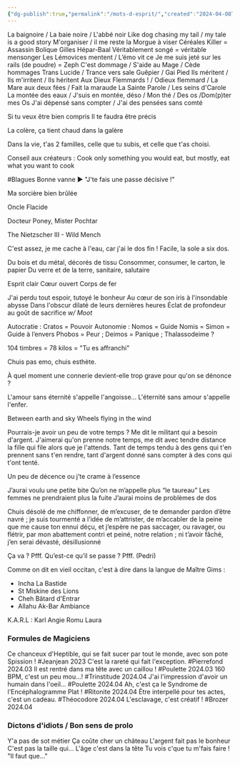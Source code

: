 ```yaml
---
{"dg-publish":true,"permalink":"/mots-d-esprit/","created":"2024-04-08T12:06:16.598+02:00","updated":"2024-04-18T03:27:40.542+02:00"}
---
```


La baignoire / La baie noire / L'abbé noir
Like dog chasing my tail / my tale is a good story
M'organiser / il me reste la Morgue à viser
Céréales Killer = Assassin Bolique
Gilles Hépar-Baal
Véritablement songé = véritable mensonger
Les Lémovices mentent / L’émo vit ce
Je me suis jeté sur les rails (de poudre) = Zeph
C'est dommage / S'aide au Mage / Cède hommages
Trans Lucide / Trance vers sale
Guêpier / Gai Pied
Ils méritent / Ils m'irritent / Ils héritent
Aux Dieux Flemmards ! / Odieux flemmard / La Mare aux deux fées / Fait la maraude
La Sainte Parole / Les seins d'Carole
La montée des eaux / J'suis en montée, déso / Mon thé / Des os /Dom(p)ter mes Os
J'ai dépensé sans compter / J'ai des pensées sans comté

Si tu veux être bien compris
Il te faudra être précis

La colère, ça tient chaud dans la galère

Dans la vie, t'as 2 familles, celle que tu subis, et celle que t'as choisi.

Conseil aux créateurs : Cook only something you would eat, but mostly, eat what you want to cook

#Blagues Bonne vanne ► "J'te fais une passe décisive !"

Ma sorcière bien brûlée

Oncle Flacide

Docteur Poney, Mister Pochtar

The Nietzscher III - Wild Mench

C'est assez, je me cache à l'eau, car j'ai le dos fin ! Facile, la sole a six dos.

Du bois et du métal, décorés de tissu
Consommer, consumer, le carton, le papier
Du verre et de la terre, sanitaire, salutaire

Esprit clair
Cœur ouvert
Corps de fer

J'ai perdu tout espoir, tutoyé le bonheur
Au cœur de son iris à l'insondable abysse
Dans l'obscur dilaté de leurs dernières heures
Éclat de profondeur au goût de sacrifice
*w/ Moot*

Autocratie : Cratos = Pouvoir
Autonomie : Nomos = Guide
Nomis = Simon = Guide à l’envers
Phobos = Peur ; Deimos = Panique ; Thalassodeime ?

104 timbres = 78 kilos = "Tu es affranchi"

Chuis pas emo, chuis esthète.

À quel moment une connerie devient-elle trop grave pour qu'on se dénonce ?

L'amour sans éternité s'appelle l'angoisse... L'éternité sans amour s'appelle l'enfer.

Between earth and sky
Wheels flying in the wind

Pourrais-je avoir un peu de votre temps ? Me dit le militant qui a besoin d'argent. J'aimerai qu'on prenne notre temps, me dit avec tendre distance la fille qui file alors que je l'attends. Tant de temps tendu à des gens qui t'en prennent sans t'en rendre, tant d'argent donné sans compter à des cons qui t'ont tenté.

Un peu de décence ou j’te crame à l’essence

J’aurai voulu une petite bite
Qu’on ne m’appelle plus “le taureau”
Les femmes ne prendraient plus la fuite
J’aurai moins de problèmes de dos

Chuis désolé de me chiffonner, de m’excuser, de te demander pardon d’être navré ; je suis tourmenté a l’idée de m’attrister, de m’accabler de la peine que me cause ton ennui déçu, et j’espère ne pas saccager, ou ravager, ou flétrir, par mon abattement contri et peiné, notre relation ; ni t’avoir fâché, j’en serai dévasté, désillusionné

Ça va ? Pfff. Qu’est-ce qu’il se passe ? Pfff. (Pedri)

Comme on dit en vieil occitan, c'est à dire dans la langue de Maître Gims :
- Incha La Bastide
- St Miskine des Lions
- Cheh Bâtard d'Entrar
- Allahu Ak-Bar Ambiance

K.A.R.L : Karl Angie Romu Laura

### Formules de Magiciens

Ce chanceux d'Heptible, qui se fait sucer par tout le monde, avec son pote Spission ! #Jeanjean 2023
C'est la rareté qui fait l'exception. #Pierrefond 2024.03
Il est rentré dans ma tête avec un caillou ! #Poulette 2024.03
160 BPM, c'est un peu mou...! #Trinstitude 2024.04
J'ai l'impression d'avoir un humain dans l'oeil... #Poulette 2024.04
Ah, c'est ça le Syndrome de l'Encéphalogramme Plat ! #Ritonite 2024.04
Être interpellé pour tes actes, c'est un cadeau. #Théocodore 2024.04
L'esclavage, c'est créatif ! #Brozer 2024.04

### Dictons d'idiots / Bon sens de prolo

Y'a pas de sot métier
Ça coûte cher un château
L'argent fait pas le bonheur
C'est pas la taille qui...
L'âge c'est dans la tête
Tu vois c'que tu m'fais faire !
"Il faut que..."